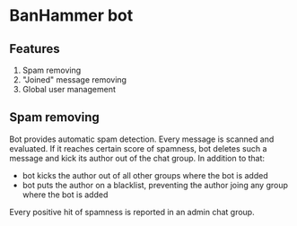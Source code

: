 # BanHammer bot

## Features
1. Spam removing
2. "Joined" message removing
3. Global user management

## Spam removing
Bot provides automatic spam detection. Every message is scanned and evaluated. If it reaches certain score of spamness, bot deletes such a message and kick its author out of the chat group. In addition to that: 
* bot kicks the author out of all other groups where the bot is added
* bot puts the author on a blacklist, preventing the author joing any group where the bot is added

Every positive hit of spamness is reported in an admin chat group.
